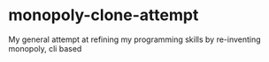 # monopoly-clone-attempt
My general attempt at refining my programming skills by re-inventing monopoly, cli based
